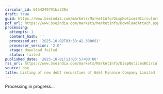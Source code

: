 ```yaml
---
circular_id: 6154240791ba320a
draft: true
guid: https://www.bseindia.com/markets/MarketInfo/DispNoticesNCirculars.aspx?Noticeid={1A395F99-AB87-4A9C-A5EB-9A517F615904}&noticeno=20251001-61&dt=10/01/2025&icount=61&totcount=83&flag=0
pdf_url: https://www.bseindia.com/markets/MarketInfo/DownloadAttach.aspx?id=20251001-61&attachedId=
processing:
  attempts: 1
  content_hash: ''
  processed_at: '2025-10-02T03:38:42.300091'
  processor_version: '2.0'
  stage: download_failed
  status: failed
published_date: '2025-10-01T13:03:57+00:00'
rss_url: https://www.bseindia.com/markets/MarketInfo/DispNoticesNCirculars.aspx?Noticeid={1A395F99-AB87-4A9C-A5EB-9A517F615904}&noticeno=20251001-61&dt=10/01/2025&icount=61&totcount=83&flag=0
source: bse
title: Listing of new debt securities of Edel Finance Company Limited
---
```


Processing in progress...